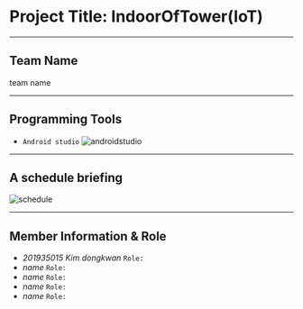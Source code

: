 # Project Title: **IndoorOfTower(IoT)**
***
## **Team Name**    
team name
***
## Programming Tools
* `Android studio`
![androidstudio](https://github.com/DongkwanKim00/IndoorOfTower/assets/112566149/34e5a914-fb83-47ea-b657-e89a40792b67)
***
## **A schedule briefing**   
![schedule](https://github.com/DongkwanKim00/IndoorOfTower/assets/112566149/40300f63-627a-40c9-a10f-b434cf3c1a2a)
***
## **Member Information & Role**<br>
* _201935015 Kim dongkwan_ `Role: `
* _name_ `Role: `
* _name_ `Role: `
* _name_ `Role: `
* _name_ `Role: `
